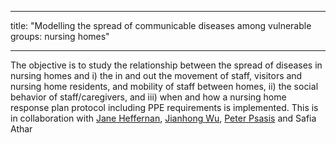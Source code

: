 ------
title: "Modelling the spread of communicable diseases among vulnerable groups: nursing homes"

-----

The objective is to study the relationship between the spread of diseases in nursing homes and 
i) the in and out the movement of staff, visitors and nursing home residents, and mobility of staff between homes,
ii) the social behavior of staff/caregivers, and 
iii) when and how a nursing home response plan protocol including PPE requirements is implemented. 
This is in collaboration with [Jane Heffernan](http://immune.math.yorku.ca/jmheffer/), [Jianhong Wu](http://www.liam.yorku.ca), [Peter Psasis](https://profiles.laps.yorku.ca/profiles/tsasis/) and Safia Athar
